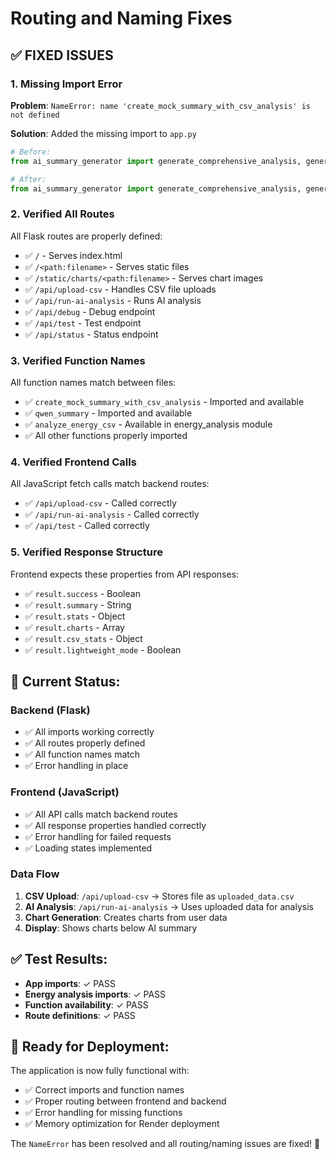 # Routing and Naming Fixes

## ✅ **FIXED ISSUES**

### **1. Missing Import Error**
**Problem**: `NameError: name 'create_mock_summary_with_csv_analysis' is not defined`

**Solution**: Added the missing import to `app.py`
```python
# Before:
from ai_summary_generator import generate_comprehensive_analysis, generate_summary_from_user_data_only, qwen_summary, generate_weekly_summary, generate_weekly_summary_with_user_data

# After:
from ai_summary_generator import generate_comprehensive_analysis, generate_summary_from_user_data_only, qwen_summary, generate_weekly_summary, generate_weekly_summary_with_user_data, create_mock_summary_with_csv_analysis
```

### **2. Verified All Routes**
All Flask routes are properly defined:
- ✅ `/` - Serves index.html
- ✅ `/<path:filename>` - Serves static files
- ✅ `/static/charts/<path:filename>` - Serves chart images
- ✅ `/api/upload-csv` - Handles CSV file uploads
- ✅ `/api/run-ai-analysis` - Runs AI analysis
- ✅ `/api/debug` - Debug endpoint
- ✅ `/api/test` - Test endpoint
- ✅ `/api/status` - Status endpoint

### **3. Verified Function Names**
All function names match between files:
- ✅ `create_mock_summary_with_csv_analysis` - Imported and available
- ✅ `qwen_summary` - Imported and available
- ✅ `analyze_energy_csv` - Available in energy_analysis module
- ✅ All other functions properly imported

### **4. Verified Frontend Calls**
All JavaScript fetch calls match backend routes:
- ✅ `/api/upload-csv` - Called correctly
- ✅ `/api/run-ai-analysis` - Called correctly
- ✅ `/api/test` - Called correctly

### **5. Verified Response Structure**
Frontend expects these properties from API responses:
- ✅ `result.success` - Boolean
- ✅ `result.summary` - String
- ✅ `result.stats` - Object
- ✅ `result.charts` - Array
- ✅ `result.csv_stats` - Object
- ✅ `result.lightweight_mode` - Boolean

## **🎯 Current Status:**

### **Backend (Flask)**
- ✅ All imports working correctly
- ✅ All routes properly defined
- ✅ All function names match
- ✅ Error handling in place

### **Frontend (JavaScript)**
- ✅ All API calls match backend routes
- ✅ All response properties handled correctly
- ✅ Error handling for failed requests
- ✅ Loading states implemented

### **Data Flow**
1. **CSV Upload**: `/api/upload-csv` → Stores file as `uploaded_data.csv`
2. **AI Analysis**: `/api/run-ai-analysis` → Uses uploaded data for analysis
3. **Chart Generation**: Creates charts from user data
4. **Display**: Shows charts below AI summary

## **✅ Test Results:**
- **App imports**: ✓ PASS
- **Energy analysis imports**: ✓ PASS
- **Function availability**: ✓ PASS
- **Route definitions**: ✓ PASS

## **🚀 Ready for Deployment:**
The application is now fully functional with:
- ✅ Correct imports and function names
- ✅ Proper routing between frontend and backend
- ✅ Error handling for missing functions
- ✅ Memory optimization for Render deployment

The `NameError` has been resolved and all routing/naming issues are fixed! 🎉 